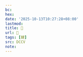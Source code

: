 ```yaml
---
bc:
hex:
date: '2025-10-13T10:27:28+08:00'
lastmod:
title: 􅍆
url: 􅍆
tags: [䭈]
src: DCCV
note:
---
```

